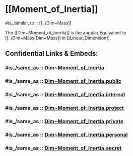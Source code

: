 
# [[Moment_of_Inertia]] 

#is_/similar_to :: [[../Dim~Mass]] 

The [[Dim~Moment_of_Inertia]] is the angular Equivalent to [[../Dim~Mass|Dim~Mass]] in [[Linear_Dimension]]. 


## Confidential Links & Embeds: 

### #is_/same_as :: [Dim~Moment_of_Inertia](/_Standards/Dimension/Angular_Dimension/Dim~Moment_of_Inertia.md) 

### #is_/same_as :: [Dim~Moment_of_Inertia.public](/_public/Dimension/Angular_Dimension/Dim~Moment_of_Inertia.public.md) 

### #is_/same_as :: [Dim~Moment_of_Inertia.internal](/_internal/Dimension/Angular_Dimension/Dim~Moment_of_Inertia.internal.md) 

### #is_/same_as :: [Dim~Moment_of_Inertia.protect](/_protect/Dimension/Angular_Dimension/Dim~Moment_of_Inertia.protect.md) 

### #is_/same_as :: [Dim~Moment_of_Inertia.private](/_private/Dimension/Angular_Dimension/Dim~Moment_of_Inertia.private.md) 

### #is_/same_as :: [Dim~Moment_of_Inertia.personal](/_personal/Dimension/Angular_Dimension/Dim~Moment_of_Inertia.personal.md) 

### #is_/same_as :: [Dim~Moment_of_Inertia.secret](/_secret/Dimension/Angular_Dimension/Dim~Moment_of_Inertia.secret.md)

